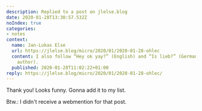 ```yaml
---
description: Replied to a post on jlelse.blog
date: 2020-01-28T13:30:57.532Z
noIndex: true
categories:
- notes
context:
  name: Jan-Lukas Else
  url: https://jlelse.blog/micro/2020/01/2020-01-28-ohlec
  content: I also follow “Hey ok yay?” (English) and “Is lieb?” (German, by the same
    author).
  published: 2020-01-28T11:02:22+01:00
reply: https://jlelse.blog/micro/2020/01/2020-01-28-ohlec/
---
```


Thank you! Looks funny. Gonna add it to my list.

Btw.: I didn't receive a webmention for that post.
